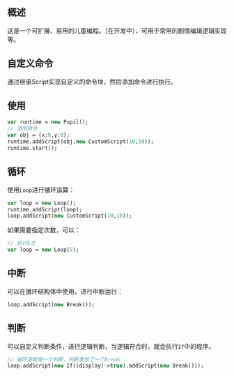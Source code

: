 ## 概述
这是一个可扩展、易用的儿童编程。（在开发中），可用于常用的剧情编辑逻辑实现等。

## 自定义命令
通过继承Script实现自定义的命令块，然后添加命令进行执行。

## 使用
```haxe
var runtime = new Pupil();
// 添加命令
var obj = {x:0,y:0};
runtime.addScript(obj,new CustomScript(10,10));
runtime.start();
```

## 循环
使用`Loop`进行循环运算：
```haxe
var loop = new Loop();
runtime.addScript(loop);
loop.addScript(new CustomScript(10,10));
```
如果需要指定次数，可以：
```haxe
// 执行5次
var loop = new Loop(5);
```

## 中断
可以在循环结构体中使用，进行中断运行：
```haxe
loop.addScript(new Break());
```

## 判断
可以自定义判断条件，进行逻辑判断，当逻辑符合时，就会执行`If`中的程序。
```haxe
// 循环里新增一个判断，判断里放了一个break
loop.addScript(new If((display)->true).addScript(new Break()));
```